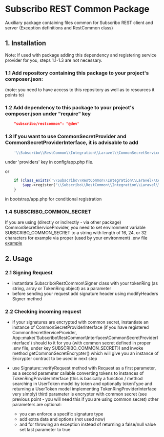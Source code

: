 # Subscribo REST Common Package

Auxiliary package containing files common for Subscribo REST client and server (Exception definitions and RestCommon class)

## 1. Installation

Note: If used with package adding this dependency and registering service provider for you, steps 1.1-1.3 are not necessary.

### 1.1 Add repository containing this package to your project's composer.json:

(note: you need to have access to this repository as well as to resources it points to)

### 1.2 Add dependency to this package to your project's composer.json under "require" key

```json
    "subscribo/restcommon": "@dev"
```

### 1.3 If you want to use CommonSecretProvider and CommonSecretProviderInterface, it is advisable to add

```php
    '\\Subscribo\\RestCommon\\Integration\\Laravel\\CommonSecretServiceProvider',
```

under 'providers' key in config/app.php file.

or

```php
    if (class_exists('\\Subscribo\\RestCommon\\Integration\\Laravel\\CommonSecretServiceProvider')) {
        $app->register('\\Subscribo\\RestCommon\\Integration\\Laravel\\CommonSecretServiceProvider');
    }
```

in bootstrap/app.php for conditional registration

### 1.4 SUBSCRIBO_COMMON_SECRET

If you are using (directly or indirectly - via other package) CommonSecretServiceProvider,
you need to set environment variable SUBSCRIBO_COMMON_SECRET to a string with length of 16, 24, or 32 characters
for example via proper (used by your environment) .env file [example](/docs/.env.example)


## 2. Usage

### 2.1 Signing Request

- instantiate Subscribo\\RestCommon\\Signer class with your tokenRing (as string, array or TokenRing object) as a parameter
- before sending your request add signature header using modifyHeaders Signer method

### 2.2 Checking incoming request

- if your signatures are encrypted with common secret, instantiate an instance of CommonSecretProviderInterface
(if you have registered CommonSecretServiceProvider, App::make('Subscribo\\RestCommon\\Interfaces\\CommonSecretProviderInterface')
should to it for you (with common secret defined in proper .env file, under key SUBSCRIBO_COMMON_SECRET))
and invoke method getCommonSecretEncrypter() which will give you an instance of Encrypter contract to be used in next step

- use Signature::verifyRequest method with Request as a first parameter,
  as a second parameter callable converting tokens to instances of TokenRingProviderInterface
     (this is basically a function / method searching in UserToken model by token and optionally tokenType
      and returning a UserToken model implementing TokenRingProviderInterface very simply)
  third parameter is encrypter with common secret (see previous point - you will need this if you are using common secret)
  other parameters are optional:
  - you can enforce a specific signature type
  - add extra data and options (not used now)
  - and for throwing an exception instead of returning a false/null value set last parameter to true


